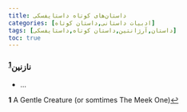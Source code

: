```yaml
---
title: داستان‌های کوتاه داستایفسکی
categories: [ادبیات داستانی,داستان کوتاه]
tags: [داستان,آرژانتین,داستان کوتاه,داستایفسکی]
toc: true
---
```



### نازنین<sup id="a1">[1](#f1)</sup>
- ...

<b id="f1">1</b> <span class="footnote">A Gentle Creature (or somtimes The Meek One)</span>[↩](#a1)
<!-- <br><b id="f2">2</b> <span class="footnote">The Failure</span>[↩](#a2) -->
